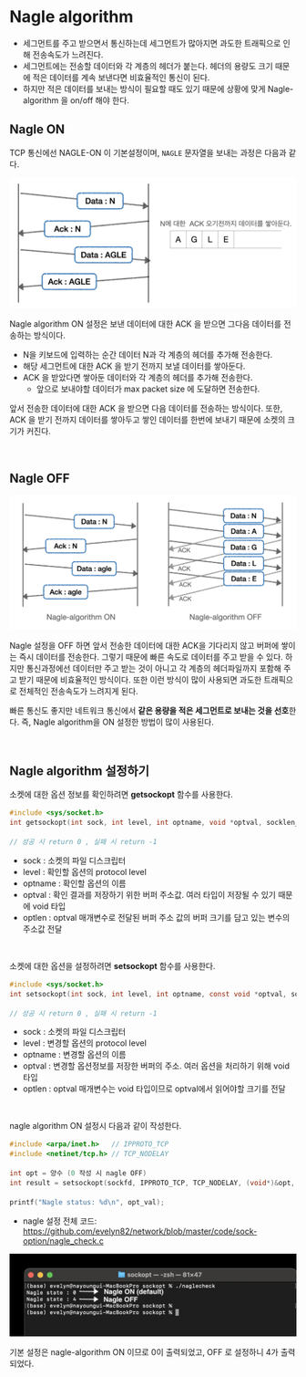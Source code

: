 # Nagle algorithm

- 세그먼트를 주고 받으면서 통신하는데 세그먼트가 많아지면 과도한 트래픽으로 인해 전송속도가 느려진다.
- 세그먼트에는 전송할 데이터와 각 계층의 헤더가 붙는다. 헤더의 용량도 크기 때문에 적은 데이터를 계속 보낸다면 비효율적인 통신이 된다.
- 하지만 적은 데이터를 보내는 방식이 필요할 때도 있기 때문에 상황에 맞게 Nagle-algorithm 을 on/off 해야 한다.

## Nagle ON

TCP 통신에선 NAGLE-ON 이 기본설정이며, ```NAGLE``` 문자열을 보내는 과정은 다음과 같다.<br>

![png](/Network/_img/nagle_algorithm.png)

Nagle algorithm ON 설정은 보낸 데이터에 대한 ACK 을 받으면 그다음 데이터를 전송하는 방식이다.<br>

- N을 키보드에 입력하는 순간 데이터 N과 각 계층의 헤더를 추가해 전송한다.
- 해당 세그먼트에 대한 ACK 을 받기 전까지 보낼 데이터를 쌓아둔다.
- ACK 을 받았다면 쌓아둔 데이터와 각 계층의 헤더를 추가해 전송한다.
  - 앞으로 보내야할 데이터가 max packet size 에 도달하면 전송한다.

앞서 전송한 데이터에 대한 ACK 을 받으면 다음 데이터를 전송하는 방식이다. 또한, ACK 을 받기 전까지 데이터를 쌓아두고 쌓인 데이터를 한번에 보내기 때문에 소켓의 크기가 커진다.

<br>

## Nagle OFF

![png](/Network/_img/nagle_on_off.png)

Nagle 설정을 OFF 하면 앞서 전송한 데이터에 대한 ACK을 기다리지 않고 버퍼에 쌓이는 즉시 데이터를 전송한다. 그렇기 때문에 빠른 속도로 데이터를 주고 받을 수 있다. 하지만 통신과정에선 데이터만 주고 받는 것이 아니고 각 계층의 헤더파일까지 포함해 주고 받기 때문에 비효율적인 방식이다. 또한 이런 방식이 많이 사용되면 과도한 트래픽으로 전체적인 전송속도가 느려지게 된다.<br>

빠른 통신도 좋지만 네트워크 통신에서 **같은 용량을 적은 세그먼트로 보내는 것을 선호**한다. 즉, Nagle algorithm을 ON 설정한 방법이 많이 사용된다.

<br>

## Nagle algorithm 설정하기

소켓에 대한 옵션 정보를 확인하려면 **getsockopt** 함수를 사용한다.

```c
#include <sys/socket.h>
int getsockopt(int sock, int level, int optname, void *optval, socklen_t *optlen);

// 성공 시 return 0 , 실패 시 return -1
```

- sock : 소켓의 파일 디스크립터
- level : 확인할 옵션의 protocol level
- optname : 확인할 옵션의 이름
- optval : 확인 결과를 저장하기 위한 버퍼 주소값. 여러 타입이 저장될 수 있기 때문에 void 타입
- optlen : optval 매개변수로 전달된 버퍼 주소 값의 버퍼 크기를 담고 있는 변수의 주소값 전달

<br>

소켓에 대한 옵션을 설정하려면 **setsockopt** 함수를 사용한다.
```c
#include <sys/socket.h>
int setsockopt(int sock, int level, int optname, const void *optval, socklen_t optlen);

// 성공 시 return 0 , 실패 시 return -1
```
- sock : 소켓의 파일 디스크립터
- level : 변경할 옵션의 protocol level
- optname : 변경할 옵션의 이름
- optval : 변경할 옵션정보를 저장한 버퍼의 주소. 여러 옵션을 처리하기 위해 void 타입
- optlen : optval 매개변수는 void 타입이므로 optval에서 읽어야할 크기를 전달

<br>

nagle algorithm ON 설정시 다음과 같이 작성한다.

```c
#include <arpa/inet.h>   // IPPROTO_TCP
#include <netinet/tcp.h> // TCP_NODELAY

int opt = 양수 (0 작성 시 nagle OFF)
int result = setsockopt(sockfd, IPPROTO_TCP, TCP_NODELAY, (void*)&opt, sizeof(opt));

printf("Nagle status: %d\n", opt_val);
```
- nagle 설정 전체 코드: https://github.com/evelyn82/network/blob/master/code/sock-option/nagle_check.c

![png](/Network/_img/nagle_result.png)

기본 설정은 nagle-algorithm ON 이므로 0이 출력되었고, OFF 로 설정하니 4가 출력되었다.